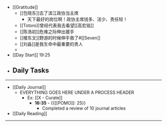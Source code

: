 - [[Gratitude]]
    - [[包晓东]]去了滨江政协当主席
        - 天下最好的岗位啊！政协主席钱多、活少、责任轻！
    - [[Totoro]]曾经代表我去看望[[高宏铭]]
    - [[陈浩初]]危难之际伸出援手
    - [[楼东文]]野游的时候伸手救了#[[Seven]]
    - [[刘淼]]是我生命中最重要的贵人
    - 
- [[Day Start]] 19:25
- Daily Tasks
    - 
- ---
- [[Daily Journal]] 
    - EVERYTHING GOES HERE UNDER A PROCESS HEADER
        - Ex: [[X - Curate]]
            - **16:35** - {{[[POMO]]: 25}}
                -  Completed a review of 10 journal articles
- [[Daily Reading]]
- ---
